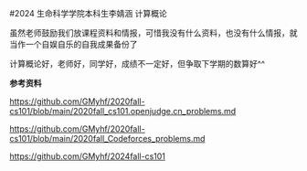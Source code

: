 #2024 生命科学学院本科生李婧涵 计算概论

虽然老师鼓励我们放课程资料和情报，可惜我没有什么资料，也没有什么情报，就当作一个自娱自乐的自我成果备份了

计算概论好，老师好，同学好，成绩不一定好，但争取下学期的数算好^^

**参考资料**

https://github.com/GMyhf/2020fall-cs101/blob/main/2020fall_cs101.openjudge.cn_problems.md

https://github.com/GMyhf/2020fall-cs101/blob/main/2020fall_Codeforces_problems.md

https://github.com/GMyhf/2024fall-cs101
